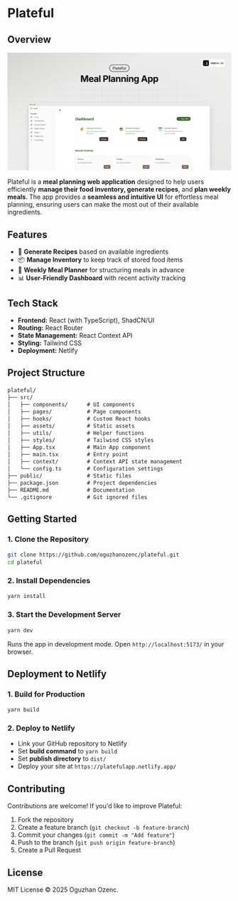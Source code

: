 # Plateful

## Overview

<a href="https://platefulapp.netlify.app/" target="_blank">
  <img src="/public/featuredimg.png" alt="Featured Image"  />
</a>

Plateful is a **meal planning web application** designed to help users efficiently **manage their food inventory, generate recipes**, and **plan weekly meals**. The app provides a **seamless and intuitive UI** for effortless meal planning, ensuring users can make the most out of their available ingredients.

## Features

- 🥗 **Generate Recipes** based on available ingredients
- 📦 **Manage Inventory** to keep track of stored food items
- 📅 **Weekly Meal Planner** for structuring meals in advance
- 📊 **User-Friendly Dashboard** with recent activity tracking

## Tech Stack

- **Frontend:** React (with TypeScript), ShadCN/UI
- **Routing:** React Router
- **State Management:** React Context API
- **Styling:** Tailwind CSS
- **Deployment:** Netlify

## Project Structure

```
plateful/
├── src/
│   ├── components/      # UI components
│   ├── pages/           # Page components
│   ├── hooks/           # Custom React hooks
│   ├── assets/          # Static assets
│   ├── utils/           # Helper functions
│   ├── styles/          # Tailwind CSS styles
│   ├── App.tsx          # Main App component
│   ├── main.tsx         # Entry point
│   ├── context/         # Context API state management
│   └── config.ts        # Configuration settings
├── public/              # Static files
├── package.json         # Project dependencies
├── README.md            # Documentation
└── .gitignore           # Git ignored files
```

## Getting Started

### 1. Clone the Repository

```sh
git clone https://github.com/oguzhanozenc/plateful.git
cd plateful
```

### 2. Install Dependencies

```sh
yarn install
```

### 3. Start the Development Server

```sh
yarn dev
```

Runs the app in development mode. Open `http://localhost:5173/` in your browser.

## Deployment to Netlify

### 1. Build for Production

```sh
yarn build
```

### 2. Deploy to Netlify

- Link your GitHub repository to Netlify
- Set **build command** to `yarn build`
- Set **publish directory** to `dist/`
- Deploy your site at `https://platefulapp.netlify.app/`

## Contributing

Contributions are welcome! If you'd like to improve Plateful:

1. Fork the repository
2. Create a feature branch (`git checkout -b feature-branch`)
3. Commit your changes (`git commit -m "Add feature"`)
4. Push to the branch (`git push origin feature-branch`)
5. Create a Pull Request

## License

MIT License © 2025 Oguzhan Ozenc.

